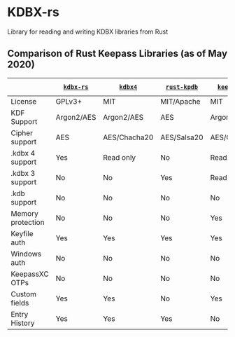 # KDBX-rs

Library for reading and writing KDBX libraries from Rust


## Comparison of Rust Keepass Libraries (as of May 2020)

|                  |[`kdbx-rs`]|[`kdbx4`]|[`rust-kpdb`]|[`keepass-rs`]|[`rust-keepass`]|
|------------------|-----------|---------|-------------|--------------|----------------|
| License          | GPLv3+    | MIT     | MIT/Apache  | MIT          | ISC            |
| KDF Support      | Argon2/AES| Argon2/AES | AES      | Argon2/AES   | AES            |
| Cipher support   | AES | AES/Chacha20  | AES/Salsa20 | AES/Chacha20 | AES            |
| .kdbx 4 support  | Yes       |Read only| No          | Read only    | No             |
| .kdbx 3 support  | No        | No      | Yes         | Read only    | No             |
| .kdb support     | No        | No      | No          | No           | Yes            |
| Memory protection| No        | No      | No          | Yes          | Yes            |
| Keyfile auth     | Yes       | Yes     | Yes         | Yes          | Yes            |
| Windows  auth    | No        | No      | No          | No           | No             |
| KeepassXC OTPs   | No        | No      | No          | No           | No             |
| Custom fields    | Yes       | Yes     | No          | Yes          | No             |
| Entry History    | Yes       | Yes     | Yes         | No           | No             |


[`kdbx-rs`]: https://gitlab.com/tonyfinn/kdbx-rs
[`kdbx4`]: https://github.com/makovich/kdbx4
[`rust-kpdb`]: https://github.com/sru-systems/rust-kpdb
[`rust-keepass`]: https://github.com/raymontag/rust-keepass
[`keepass-rs`]: https://github.com/sseemayer/keepass-rs